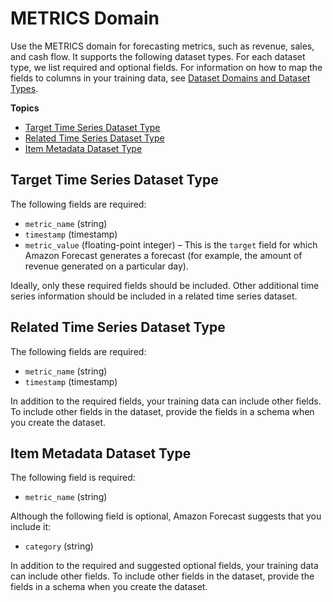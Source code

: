 # METRICS Domain<a name="metrics-domain"></a>

Use the METRICS domain for forecasting metrics, such as revenue, sales, and cash flow\. It supports the following dataset types\. For each dataset type, we list required and optional fields\. For information on how to map the fields to columns in your training data, see [Dataset Domains and Dataset Types](howitworks-datasets-groups.md#howitworks-dataset-domainstypes)\.

**Topics**
+ [Target Time Series Dataset Type](#target-time-series-type-metrics-domain)
+ [Related Time Series Dataset Type](#related-time-series-type-metrics-domain)
+ [Item Metadata Dataset Type](#item-metadata-type-metrics-domain)

## Target Time Series Dataset Type<a name="target-time-series-type-metrics-domain"></a>

The following fields are required: 
+ `metric_name` \(string\)
+ `timestamp` \(timestamp\)
+ `metric_value` \(floating\-point integer\) – This is the `target` field for which Amazon Forecast generates a forecast \(for example, the amount of revenue generated on a particular day\)\.

Ideally, only these required fields should be included\. Other additional time series information should be included in a related time series dataset\.

## Related Time Series Dataset Type<a name="related-time-series-type-metrics-domain"></a>

The following fields are required: 
+ `metric_name` \(string\)
+ `timestamp` \(timestamp\)

In addition to the required fields, your training data can include other fields\. To include other fields in the dataset, provide the fields in a schema when you create the dataset\.

## Item Metadata Dataset Type<a name="item-metadata-type-metrics-domain"></a>

The following field is required: 
+ `metric_name` \(string\)

Although the following field is optional, Amazon Forecast suggests that you include it:
+ `category` \(string\)

In addition to the required and suggested optional fields, your training data can include other fields\. To include other fields in the dataset, provide the fields in a schema when you create the dataset\.